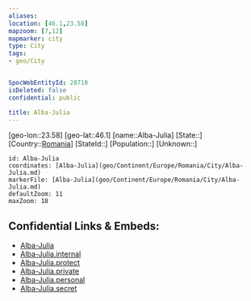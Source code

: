 ```yaml
---
aliases: 
location: [46.1,23.58]
mapzoom: [7,12] 
mapmarker: city 
type: City
tags:
- geo/City


SpocWebEntityId: 28710
isDeleted: false
confidential: public

title: Alba-Julia
---
```

[geo-lon::23.58]
[geo-lat::46.1]
[name::Alba-Julia]
[State::]
[Country::[Romania](geo/Continent/Europe/Romania.md)]
[StateId::]
[Population::]
[Unknown::]


```leaflet
id: Alba-Julia
coordinates: [Alba-Julia](geo/Continent/Europe/Romania/City/Alba-Julia.md)
markerFile: [Alba-Julia](geo/Continent/Europe/Romania/City/Alba-Julia.md)
defaultZoom: 11 
maxZoom: 18
```


## Confidential Links & Embeds: 
- [Alba-Julia](../../../../../../_public/geo/Continent/Europe/Romania/City/Alba-Julia.md) 
- [Alba-Julia.internal](../../../../../../_internal/geo/Continent/Europe/Romania/City/Alba-Julia.internal.md) 
- [Alba-Julia.protect](../../../../../../_protect/geo/Continent/Europe/Romania/City/Alba-Julia.protect.md) 
- [Alba-Julia.private](../../../../../../_private/geo/Continent/Europe/Romania/City/Alba-Julia.private.md) 
- [Alba-Julia.personal](../../../../../../_personal/geo/Continent/Europe/Romania/City/Alba-Julia.personal.md) 
- [Alba-Julia.secret](../../../../../../_secret/geo/Continent/Europe/Romania/City/Alba-Julia.secret.md) 

